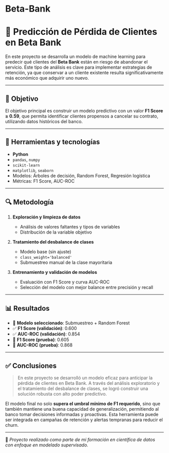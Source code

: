 # Beta-Bank

# 🏦 Predicción de Pérdida de Clientes en Beta Bank

En este proyecto se desarrolla un modelo de machine learning para predecir qué clientes del **Beta Bank** están en riesgo de abandonar el servicio. Este tipo de análisis es clave para implementar estrategias de retención, ya que conservar a un cliente existente resulta significativamente más económico que adquirir uno nuevo.

---

## 📌 Objetivo

El objetivo principal es construir un modelo predictivo con un valor **F1 Score ≥ 0.59**, que permita identificar clientes propensos a cancelar su contrato, utilizando datos históricos del banco.

---

## 🧰 Herramientas y tecnologías

- **Python**
- `pandas`, `numpy`
- `scikit-learn`
- `matplotlib`, `seaborn`
- Modelos: Árboles de decisión, Random Forest, Regresión logística
- Métricas: F1 Score, AUC-ROC

---

## 🔍 Metodología

1. **Exploración y limpieza de datos**  
   - Análisis de valores faltantes y tipos de variables  
   - Distribución de la variable objetivo

2. **Tratamiento del desbalance de clases**  
   - Modelo base (sin ajuste)  
   - `class_weight='balanced'`  
   - Submuestreo manual de la clase mayoritaria  

3. **Entrenamiento y validación de modelos**  
   - Evaluación con F1 Score y curva AUC-ROC  
   - Selección del modelo con mejor balance entre precisión y recall  

---

## 📊 Resultados

- 🔎 **Modelo seleccionado**: Submuestreo + Random Forest  
- ✅ **F1 Score (validación)**: 0.600  
- ✅ **AUC-ROC (validación)**: 0.854  
- 🧪 **F1 Score (prueba)**: 0.605  
- 🧪 **AUC-ROC (prueba)**: 0.868  

---

## ✅ Conclusiones

> En este proyecto se desarrolló un modelo eficaz para anticipar la pérdida de clientes en Beta Bank. A través del análisis exploratorio y el tratamiento del desbalance de clases, se logró construir una solución robusta con alto poder predictivo.

El modelo final no solo **supera el umbral mínimo de F1 requerido**, sino que también mantiene una buena capacidad de generalización, permitiendo al banco tomar decisiones informadas y proactivas. Esta herramienta puede ser integrada en campañas de retención y alertas tempranas para reducir el churn.

---

📁 *Proyecto realizado como parte de mi formación en científica de datos con enfoque en modelado supervisado.*
